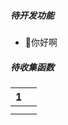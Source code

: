 ##### 待开发功能
* 你好啊


##### 待收集函数
|       1    |           |
|  --------  | --------  |
|            |           |
|            |           |
